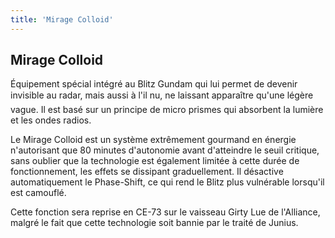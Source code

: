 ```yaml
---
title: 'Mirage Colloid'
---
```


Mirage Colloid
--------------

Équipement spécial intégré au Blitz Gundam qui lui permet de devenir invisible au radar, mais aussi à l'il nu, ne laissant apparaître qu'une légère vague. Il est basé sur un principe de micro prismes qui absorbent la lumière et les ondes radios.


Le Mirage Colloid est un système extrêmement gourmand en énergie n'autorisant que 80 minutes d'autonomie avant d'atteindre le seuil critique, sans oublier que la technologie est également limitée à cette durée de fonctionnement, les effets se dissipant graduellement. Il désactive automatiquement le Phase-Shift, ce qui rend le Blitz plus vulnérable lorsqu'il est camouflé.


Cette fonction sera reprise en CE-73 sur le vaisseau Girty Lue de l'Alliance, malgré le fait que cette technologie soit bannie par le traité de Junius.

